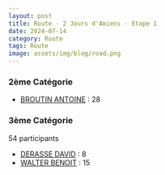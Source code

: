```yaml
---
layout: post
title: Route - 2 Jours d'Amiens - Etape 1
date: 2024-07-14
category: Route
tags: Route
image: assets/img/blog/road.png
---
```


### 2ème Catégorie
- [BROUTIN ANTOINE](https://teamspecializedlille.cc/coureurs/broutinantoine) : 28

### 3ème Catégorie
54 participants
- [DERASSE DAVID](https://teamspecializedlille.cc/coureurs/derassedavid) : 8
- [WALTER BENOIT](https://teamspecializedlille.cc/coureurs/walterbenoit) : 15